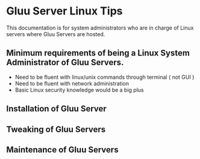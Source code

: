 # Gluu Server Linux Tips 

This documentation is for system administrators who are in charge of Linux servers where Gluu Servers are hosted. 

## Minimum requirements of being a Linux System Administrator of Gluu Servers. 

 - Need to be fluent with linux/unix commands through terminal ( not GUI )
 - Need to be fluent with network administration
 - Basic Linux security knowledge would be a big plus

## Installation of Gluu Server



## Tweaking of Gluu Servers

## Maintenance of Gluu Servers 


